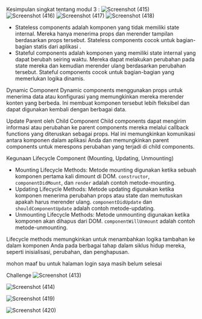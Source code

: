 Kesimpulan singkat tentang modul 3 :
![Screenshot (415)](https://github.com/odansyyy/modul3/assets/145110140/f9a82a64-a456-4f32-b855-84535121d640)
![Screenshot (416)](https://github.com/odansyyy/modul3/assets/145110140/bb7fe960-7c45-4ffa-af87-709d862513d8)
![Screenshot (417)](https://github.com/odansyyy/modul3/assets/145110140/cd298e12-4fa4-45ff-9693-06d2efb18abd)
![Screenshot (418)](https://github.com/odansyyy/modul3/assets/145110140/402d0eeb-9d5a-4287-b723-e0f3838bda4b)

- Stateless components adalah komponen yang tidak memiliki state internal. Mereka hanya menerima props dan merender tampilan berdasarkan props tersebut. Stateless components cocok untuk bagian-bagian statis dari aplikasi .
- Stateful components adalah komponen yang memiliki state internal yang dapat berubah seiring waktu. Mereka dapat melakukan perubahan pada state mereka dan kemudian merender ulang berdasarkan perubahan tersebut. Stateful components cocok untuk bagian-bagian yang memerlukan logika dinamis.

 Dynamic Component
Dynamic components menggunakan props untuk menerima data atau konfigurasi yang memungkinkan mereka merender konten yang berbeda. Ini membuat komponen tersebut lebih fleksibel dan dapat digunakan kembali dengan berbagai data.


 Update Parent oleh Child Component
Child components dapat mengirim informasi atau perubahan ke parent components mereka melalui callback functions yang diteruskan sebagai props. Hal ini memungkinkan komunikasi antara komponen dalam aplikasi Anda dan memungkinkan parent components untuk merespons perubahan yang terjadi di child components.


Kegunaan Lifecycle Component (Mounting, Updating, Unmounting)
- Mounting Lifecycle Methods: Metode mounting digunakan ketika sebuah komponen pertama kali dimount di DOM. `constructor`, `componentDidMount`, dan `render` adalah contoh metode-mounting.
- Updating Lifecycle Methods: Metode updating digunakan ketika komponen menerima perubahan props atau state dan memutuskan apakah harus merender ulang. `componentDidUpdate` dan `shouldComponentUpdate` adalah contoh metode-updating.
- Unmounting Lifecycle Methods: Metode unmounting digunakan ketika komponen akan dihapus dari DOM. `componentWillUnmount` adalah contoh metode-unmounting. 

Lifecycle methods memungkinkan untuk menambahkan logika tambahan ke dalam komponen Anda pada berbagai tahap dalam siklus hidup mereka, seperti inisialisasi, perubahan, dan penghapusan.

mohon maaf bu untuk halaman login saya masih belum selesai

Challenge
![Screenshot (413)](https://github.com/odansyyy/modul3/assets/145110140/5ab6ee6f-67b5-480c-b14c-170724c97b68)

![Screenshot (414)](https://github.com/odansyyy/modul3/assets/145110140/4bf3e33e-5f8f-4875-87c5-12d32c8fc242)

![Screenshot (419)](https://github.com/odansyyy/modul3/assets/145110140/88e3a3f7-cbd7-45e0-b98c-61673db21dcd)

![Screenshot (420)](https://github.com/odansyyy/modul3/assets/145110140/07d869a1-2925-46d2-b8f4-6f8e79b361ee)
